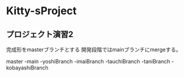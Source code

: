 # Kitty-sProject
## プロジェクト演習2
完成形をmasterブランチとする
開発段階ではmainブランチにmergeする。

               
master
 -main
  -yoshiBranch
  -imaiBranch
  -tauchiBranch
  -taniBranch
  -kobayashiBranch
